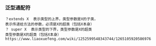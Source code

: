 ### 泛型通配符
	？extends X  表示类型的上界，类型参数是X的子类，
	表示传递给方法的参数，必须是X的超类（包括X本身）
	？ super X  表示类型的下界，类型参数是X的超类
	类型参数是X的超类（包括X本身）
	https://www.liaoxuefeng.com/wiki/1252599548343744/1265105920586976
	